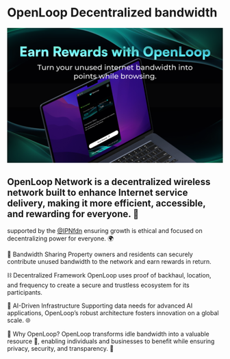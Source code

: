 # OpenLoop Decentralized bandwidth

![banner](image.png)


## OpenLoop Network is a decentralized wireless network built to enhance Internet service delivery, making it more efficient, accessible, and rewarding for everyone. 🤩


supported by the [@IPNfdn](https://x.com/IPNfdn) ensuring growth is ethical and focused on decentralizing power for everyone. 🌍


🛜 Bandwidth Sharing
Property owners and residents can securely contribute unused bandwidth to the network and earn rewards in return.

⛓️ Decentralized Framework
OpenLoop uses proof of backhaul, location, and frequency to create a secure and trustless ecosystem for its participants.

🦾 AI-Driven Infrastructure
Supporting data needs for advanced AI applications, OpenLoop’s robust architecture fosters innovation on a global scale. 🌐

🔐 Why OpenLoop?
OpenLoop transforms idle bandwidth into a valuable resource 🔋, enabling individuals and businesses to benefit while ensuring privacy, security, and transparency. 🧾